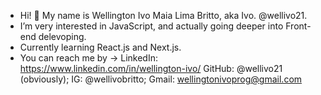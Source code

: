 - Hi! 👋 My name is Wellington Ivo Maia Lima Britto, aka Ivo. @wellivo21.
- I’m very interested in JavaScript, and actually going deeper into Front-end delevoping. 
- Currently learning React.js and Next.js.
- You can reach me by -> LinkedIn: https://www.linkedin.com/in/wellington-ivo/  GitHub: @wellivo21 (obviously); IG: @wellivobritto; Gmail: wellingtonivoprog@gmail.com

<!---
wellivo21/wellivo21 is a ✨ special ✨ repository because its `README.md` (this file) appears on your GitHub profile.
You can click the Preview link to take a look at your changes.
--->
